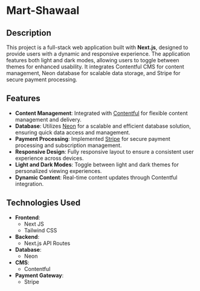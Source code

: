 # Mart-Shawaal

## Description

This project is a full-stack web application built with **Next.js**, designed to provide users with a dynamic and responsive experience. The application features both light and dark modes, allowing users to toggle between themes for enhanced usability. It integrates Contentful CMS for content management, Neon database for scalable data storage, and Stripe for secure payment processing.


## Features

- **Content Management**: Integrated with [Contentful](https://www.contentful.com/) for flexible content management and delivery.
- **Database**: Utilizes [Neon](https://neon.tech/) for a scalable and efficient database solution, ensuring quick data access and management.
- **Payment Processing**: Implemented [Stripe](https://stripe.com/) for secure payment processing and subscription management.
- **Responsive Design**: Fully responsive layout to ensure a consistent user experience across devices.
- **Light and Dark Modes**: Toggle between light and dark themes for personalized viewing experiences.
- **Dynamic Content**: Real-time content updates through Contentful integration.


## Technologies Used

- **Frontend**: 
  - Next JS
  - Tailwind CSS
- **Backend**:
  - Next.js API Routes
- **Database**: 
  - Neon
- **CMS**: 
  - Contentful
- **Payment Gateway**: 
  - Stripe
